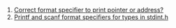  1. [Correct format specifier to print pointer or address?](https://stackoverflow.com/questions/9053658/correct-format-specifier-to-print-pointer-or-address)
 2. [Printf and scanf format specifiers for types in stdint.h][1]
 
[1]: https://en.wikipedia.org/wiki/C_data_types#inttypes.h
